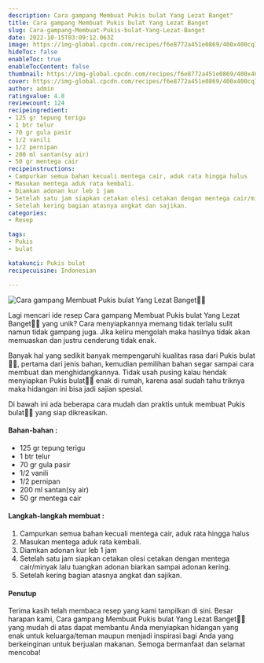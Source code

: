 ```yaml
---
description: Cara gampang Membuat Pukis bulat Yang Lezat Banget"
title: Cara gampang Membuat Pukis bulat Yang Lezat Banget
slug: Cara-gampang-Membuat-Pukis-bulat-Yang-Lezat-Banget
date: 2022-10-15T03:09:12.063Z
image: https://img-global.cpcdn.com/recipes/f6e8772a451e0869/400x400cq70/photo.jpg
hideToc: false
enableToc: true
enableTocContent: false
thumbnail: https://img-global.cpcdn.com/recipes/f6e8772a451e0869/400x400cq70/photo.jpg
cover: https://img-global.cpcdn.com/recipes/f6e8772a451e0869/400x400cq70/photo.jpg
author: admin
ratingvalue: 4.8
reviewcount: 124
recipeingredient:
- 125 gr tepung terigu
- 1 btr telur
- 70 gr gula pasir
- 1/2 vanili
- 1/2 pernipan
- 200 ml santan(sy air)
- 50 gr mentega cair
recipeinstructions:
- Campurkan semua bahan kecuali mentega cair, aduk rata hingga halus
- Masukan mentega aduk rata kembali.
- Diamkan adonan kur leb 1 jam
- Setelah satu jam siapkan cetakan olesi cetakan dengan mentega cair/minyak lalu tuangkan adonan biarkan sampai adonan kering.
- Setelah kering bagian atasnya angkat dan sajikan.
categories:
- Resep

tags:
- Pukis
- bulat

katakunci: Pukis bulat
recipecuisine: Indonesian

---
```


![Cara gampang Membuat Pukis bulat Yang Lezat Banget👩‍🍳](https://img-global.cpcdn.com/recipes/f6e8772a451e0869/400x400cq70/photo.jpg)

Lagi mencari ide resep Cara gampang Membuat Pukis bulat Yang Lezat Banget👩‍🍳 yang unik? Cara menyiapkannya memang tidak terlalu sulit namun tidak gampang juga. Jika keliru mengolah maka hasilnya tidak akan memuaskan dan justru cenderung tidak enak.

Banyak hal yang sedikit banyak mempengaruhi kualitas rasa dari Pukis bulat👩‍🍳, pertama dari jenis bahan, kemudian pemilihan bahan segar sampai cara membuat dan menghidangkannya. Tidak usah pusing kalau hendak menyiapkan Pukis bulat👩‍🍳 enak di rumah, karena asal sudah tahu triknya maka hidangan ini bisa jadi sajian spesial.

Di bawah ini ada beberapa cara mudah dan praktis untuk membuat Pukis bulat👩‍🍳 yang siap dikreasikan.

<!--inarticleads1-->

#### Bahan-bahan :

- 125 gr tepung terigu
- 1 btr telur
- 70 gr gula pasir
- 1/2 vanili
- 1/2 pernipan
- 200 ml santan(sy air)
- 50 gr mentega cair

<!--inarticleads2-->

#### Langkah-langkah membuat :

1. Campurkan semua bahan kecuali mentega cair, aduk rata hingga halus
1. Masukan mentega aduk rata kembali.
1. Diamkan adonan kur leb 1 jam
1. Setelah satu jam siapkan cetakan olesi cetakan dengan mentega cair/minyak lalu tuangkan adonan biarkan sampai adonan kering.
1. Setelah kering bagian atasnya angkat dan sajikan.

#### Penutup

Terima kasih telah membaca resep yang kami tampilkan di sini. Besar harapan kami, Cara gampang Membuat Pukis bulat Yang Lezat Banget👩‍🍳 yang mudah di atas dapat membantu Anda menyiapkan hidangan yang enak untuk keluarga/teman maupun menjadi inspirasi bagi Anda yang berkeinginan untuk berjualan makanan. Semoga bermanfaat dan selamat mencoba!